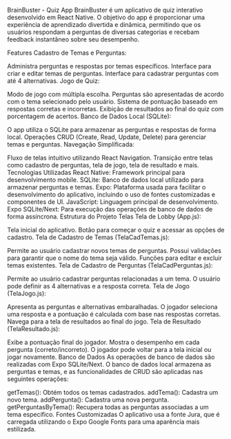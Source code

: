 BrainBuster - Quiz App
BrainBuster é um aplicativo de quiz interativo desenvolvido em React Native. O objetivo do app é proporcionar uma experiência de aprendizado divertida e dinâmica, permitindo que os usuários respondam a perguntas de diversas categorias e recebam feedback instantâneo sobre seu desempenho.

Features
Cadastro de Temas e Perguntas:

Administra perguntas e respostas por temas específicos.
Interface para criar e editar temas de perguntas.
Interface para cadastrar perguntas com até 4 alternativas.
Jogo de Quiz:

Modo de jogo com múltipla escolha.
Perguntas são apresentadas de acordo com o tema selecionado pelo usuário.
Sistema de pontuação baseado em respostas corretas e incorretas.
Exibição de resultados ao final do quiz com porcentagem de acertos.
Banco de Dados Local (SQLite):

O app utiliza o SQLite para armazenar as perguntas e respostas de forma local.
Operações CRUD (Create, Read, Update, Delete) para gerenciar temas e perguntas.
Navegação Simplificada:

Fluxo de telas intuitivo utilizando React Navigation.
Transição entre telas como cadastro de perguntas, tela de jogo, tela de resultado e mais.
Tecnologias Utilizadas
React Native: Framework principal para desenvolvimento mobile.
SQLite: Banco de dados local utilizado para armazenar perguntas e temas.
Expo: Plataforma usada para facilitar o desenvolvimento do aplicativo, incluindo o uso de fontes customizadas e componentes de UI.
JavaScript: Linguagem principal de desenvolvimento.
Expo SQLite/Next: Para execução das operações de banco de dados de forma assíncrona.
Estrutura do Projeto
Telas
Tela de Lobby (App.js):

Tela inicial do aplicativo.
Botão para começar o quiz e acessar as opções de cadastro.
Tela de Cadastro de Temas (TelaCadTemas.js):

Permite ao usuário cadastrar novos temas de perguntas.
Possui validações para garantir que o nome do tema seja válido.
Funções para editar e excluir temas existentes.
Tela de Cadastro de Perguntas (TelaCadPerguntas.js):

Permite ao usuário cadastrar perguntas relacionadas a um tema.
O usuário pode definir as 4 alternativas e a resposta correta.
Tela de Jogo (TelaJogo.js):

Apresenta as perguntas e alternativas embaralhadas.
O jogador seleciona uma resposta e a pontuação é calculada com base nas respostas corretas.
Navega para a tela de resultados ao final do jogo.
Tela de Resultado (TelaResultado.js):

Exibe a pontuação final do jogador.
Mostra o desempenho em cada pergunta (correto/incorreto).
O jogador pode voltar para a tela inicial ou jogar novamente.
Banco de Dados
As operações de banco de dados são realizadas com Expo SQLite/Next. O banco de dados local armazena as perguntas e temas, e as funcionalidades de CRUD são aplicadas nas seguintes operações:

getTemas(): Obtém todos os temas cadastrados.
addTema(): Cadastra um novo tema.
addPergunta(): Cadastra uma nova pergunta.
getPerguntasByTema(): Recupera todas as perguntas associadas a um tema específico.
Fontes Customizadas
O aplicativo usa a fonte Jura, que é carregada utilizando o Expo Google Fonts para uma aparência mais estilizada.
